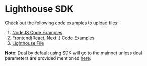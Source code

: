 # Lighthouse SDK

Check out the following code examples to upload files:

1. [NodeJS Code Examples](../lighthouse-sdk/code-examples/nodejs-backend/)
2. [Frontend(React, Next..) Code Examples](../lighthouse-sdk/code-examples/browser-frontend/)
3. [Lighthouse File](https://files.lighthouse.storage/)

**Note**: Deal by default using SDK will go to the mainnet unless deal parameters are provided mentioned [here](../javascript/functions/upload.md).
